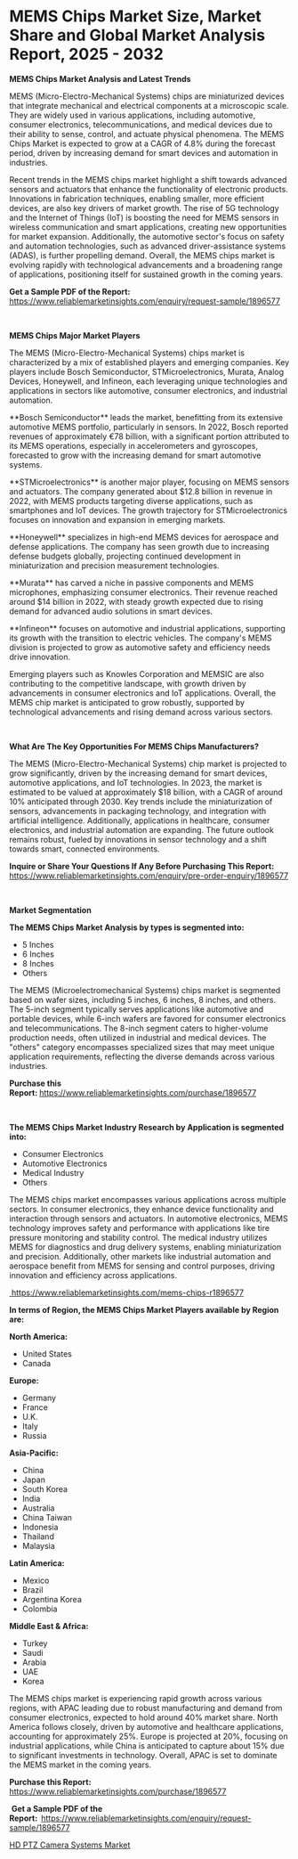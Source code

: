 <p><h1>MEMS Chips Market Size, Market Share and Global Market Analysis Report, 2025 - 2032</h1></p><p><strong>MEMS Chips Market Analysis and Latest Trends</strong></p>
<p><p>MEMS (Micro-Electro-Mechanical Systems) chips are miniaturized devices that integrate mechanical and electrical components at a microscopic scale. They are widely used in various applications, including automotive, consumer electronics, telecommunications, and medical devices due to their ability to sense, control, and actuate physical phenomena. The MEMS Chips Market is expected to grow at a CAGR of 4.8% during the forecast period, driven by increasing demand for smart devices and automation in industries.</p><p>Recent trends in the MEMS chips market highlight a shift towards advanced sensors and actuators that enhance the functionality of electronic products. Innovations in fabrication techniques, enabling smaller, more efficient devices, are also key drivers of market growth. The rise of 5G technology and the Internet of Things (IoT) is boosting the need for MEMS sensors in wireless communication and smart applications, creating new opportunities for market expansion. Additionally, the automotive sector's focus on safety and automation technologies, such as advanced driver-assistance systems (ADAS), is further propelling demand. Overall, the MEMS chips market is evolving rapidly with technological advancements and a broadening range of applications, positioning itself for sustained growth in the coming years.</p></p>
<p><strong>Get a Sample PDF of the Report:&nbsp;</strong> <a href="https://www.reliablemarketinsights.com/enquiry/request-sample/1896577?utm_campaign=3167&utm_medium=2&utm_source=Github&utm_content=ia&utm_term=06042025&utm_id=mems-chips">https://www.reliablemarketinsights.com/enquiry/request-sample/1896577</a></p>
<p>&nbsp;</p>
<p><strong>MEMS Chips Major Market Players</strong></p>
<p><p>The MEMS (Micro-Electro-Mechanical Systems) chips market is characterized by a mix of established players and emerging companies. Key players include Bosch Semiconductor, STMicroelectronics, Murata, Analog Devices, Honeywell, and Infineon, each leveraging unique technologies and applications in sectors like automotive, consumer electronics, and industrial automation.</p><p>**Bosch Semiconductor** leads the market, benefitting from its extensive automotive MEMS portfolio, particularly in sensors. In 2022, Bosch reported revenues of approximately €78 billion, with a significant portion attributed to its MEMS operations, especially in accelerometers and gyroscopes, forecasted to grow with the increasing demand for smart automotive systems.</p><p>**STMicroelectronics** is another major player, focusing on MEMS sensors and actuators. The company generated about $12.8 billion in revenue in 2022, with MEMS products targeting diverse applications, such as smartphones and IoT devices. The growth trajectory for STMicroelectronics focuses on innovation and expansion in emerging markets.</p><p>**Honeywell** specializes in high-end MEMS devices for aerospace and defense applications. The company has seen growth due to increasing defense budgets globally, projecting continued development in miniaturization and precision measurement technologies.</p><p>**Murata** has carved a niche in passive components and MEMS microphones, emphasizing consumer electronics. Their revenue reached around $14 billion in 2022, with steady growth expected due to rising demand for advanced audio solutions in smart devices.</p><p>**Infineon** focuses on automotive and industrial applications, supporting its growth with the transition to electric vehicles. The company's MEMS division is projected to grow as automotive safety and efficiency needs drive innovation.</p><p>Emerging players such as Knowles Corporation and MEMSIC are also contributing to the competitive landscape, with growth driven by advancements in consumer electronics and IoT applications. Overall, the MEMS chip market is anticipated to grow robustly, supported by technological advancements and rising demand across various sectors.</p></p>
<p>&nbsp;</p>
<p><strong>What Are The Key Opportunities For MEMS Chips Manufacturers?</strong></p>
<p><p>The MEMS (Micro-Electro-Mechanical Systems) chip market is projected to grow significantly, driven by the increasing demand for smart devices, automotive applications, and IoT technologies. In 2023, the market is estimated to be valued at approximately $18 billion, with a CAGR of around 10% anticipated through 2030. Key trends include the miniaturization of sensors, advancements in packaging technology, and integration with artificial intelligence. Additionally, applications in healthcare, consumer electronics, and industrial automation are expanding. The future outlook remains robust, fueled by innovations in sensor technology and a shift towards smart, connected environments.</p></p>
<p><strong>Inquire or Share Your Questions If Any Before Purchasing This Report:</strong> <a href="https://www.reliablemarketinsights.com/enquiry/pre-order-enquiry/1896577?utm_campaign=3167&utm_medium=2&utm_source=Github&utm_content=ia&utm_term=06042025&utm_id=mems-chips">https://www.reliablemarketinsights.com/enquiry/pre-order-enquiry/1896577</a></p>
<p>&nbsp;</p>
<p><strong>Market Segmentation</strong></p>
<p><strong>The MEMS Chips Market Analysis by types is segmented into:</strong></p>
<p><ul><li>5 Inches</li><li>6 Inches</li><li>8 Inches</li><li>Others</li></ul></p>
<p><p>The MEMS (Microelectromechanical Systems) chips market is segmented based on wafer sizes, including 5 inches, 6 inches, 8 inches, and others. The 5-inch segment typically serves applications like automotive and portable devices, while 6-inch wafers are favored for consumer electronics and telecommunications. The 8-inch segment caters to higher-volume production needs, often utilized in industrial and medical devices. The "others" category encompasses specialized sizes that may meet unique application requirements, reflecting the diverse demands across various industries.</p></p>
<p><strong>Purchase this Report:&nbsp;</strong><a href="https://www.reliablemarketinsights.com/purchase/1896577?utm_campaign=3167&utm_medium=2&utm_source=Github&utm_content=ia&utm_term=06042025&utm_id=mems-chips">https://www.reliablemarketinsights.com/purchase/1896577</a></p>
<p>&nbsp;</p>
<p><strong>The MEMS Chips Market Industry Research by Application is segmented into:</strong></p>
<p><ul><li>Consumer Electronics</li><li>Automotive Electronics</li><li>Medical Industry</li><li>Others</li></ul></p>
<p><p>The MEMS chips market encompasses various applications across multiple sectors. In consumer electronics, they enhance device functionality and interaction through sensors and actuators. In automotive electronics, MEMS technology improves safety and performance with applications like tire pressure monitoring and stability control. The medical industry utilizes MEMS for diagnostics and drug delivery systems, enabling miniaturization and precision. Additionally, other markets like industrial automation and aerospace benefit from MEMS for sensing and control purposes, driving innovation and efficiency across applications.</p></p>
<p><a href="https://www.reliablemarketinsights.com/mems-chips-r1896577?utm_campaign=3167&utm_medium=2&utm_source=Github&utm_content=ia&utm_term=06042025&utm_id=mems-chips">&nbsp;https://www.reliablemarketinsights.com/mems-chips-r1896577</a></p>
<p><strong>In terms of Region, the MEMS Chips Market Players available by Region are:</strong></p>
<p>
    <p> <strong> North America: </strong>
        <ul>
            <li>United States</li>
            <li>Canada</li>
        </ul>
        </p> 
    <p> <strong> Europe: </strong>
        <ul>
            <li>Germany</li>
            <li>France</li>
            <li>U.K.</li>
            <li>Italy</li>
            <li>Russia</li>
        </ul>
        </p> 
    <p> <strong> Asia-Pacific: </strong>
        <ul>
            <li>China</li>
            <li>Japan</li>
            <li>South Korea</li>
            <li>India</li>
            <li>Australia</li>
            <li>China Taiwan</li>
            <li>Indonesia</li>
            <li>Thailand</li>
            <li>Malaysia</li>
        </ul>
        </p> 
    <p> <strong> Latin America: </strong>
        <ul>
            <li>Mexico</li>
            <li>Brazil</li>
            <li>Argentina Korea</li>
            <li>Colombia</li>
        </ul>
        </p> 
    <p> <strong> Middle East & Africa: </strong>
        <ul>
            <li>Turkey</li>
            <li>Saudi</li>
            <li>Arabia</li>
            <li>UAE</li>
            <li>Korea</li>
        </ul>
    </p>
    </p>
<p><p>The MEMS chips market is experiencing rapid growth across various regions, with APAC leading due to robust manufacturing and demand from consumer electronics, expected to hold around 40% market share. North America follows closely, driven by automotive and healthcare applications, accounting for approximately 25%. Europe is projected at 20%, focusing on industrial applications, while China is anticipated to capture about 15% due to significant investments in technology. Overall, APAC is set to dominate the MEMS market in the coming years.</p></p>
<p><strong>Purchase this Report: </strong><a href="https://www.reliablemarketinsights.com/purchase/1896577?utm_campaign=3167&utm_medium=2&utm_source=Github&utm_content=ia&utm_term=06042025&utm_id=mems-chips">https://www.reliablemarketinsights.com/purchase/1896577</a></p>
<p>&nbsp;<strong>Get a Sample PDF of the Report:&nbsp;&nbsp;</strong><a href="https://www.reliablemarketinsights.com/enquiry/request-sample/1896577?utm_campaign=3167&utm_medium=2&utm_source=Github&utm_content=ia&utm_term=06042025&utm_id=mems-chips">https://www.reliablemarketinsights.com/enquiry/request-sample/1896577</a></p>
<p><strong></strong></p>
<p><p><a href="https://github.com/krulicfidura/Market-Research-Report-List-1/blob/main/hd-ptz-camera-systems-market.md?utm_campaign=3167&utm_medium=2&utm_source=Github&utm_content=ia&utm_term=06042025&utm_id=mems-chips">HD PTZ Camera Systems Market</a></p></p>